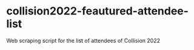 # collision2022-feautured-attendee-list
Web scraping script for the list of attendees of Collision 2022
